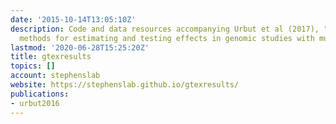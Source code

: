 ```yaml
---
date: '2015-10-14T13:05:10Z'
description: Code and data resources accompanying Urbut et al (2017), "Flexible statistical
  methods for estimating and testing effects in genomic studies with multiple conditions."
lastmod: '2020-06-28T15:25:20Z'
title: gtexresults
topics: []
account: stephenslab
website: https://stephenslab.github.io/gtexresults/
publications:
- urbut2016
---
```


